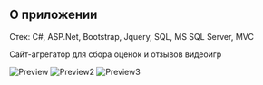 ## О приложении
Стек: C#, ASP.Net, Bootstrap, Jquery, SQL, MS SQL Server, MVC

Cайт-агрегатор для сбора оценок и отзывов видеоигр

![Preview](preview/1.jpg)
![Preview2](preview/2.jpg)
![Preview3](preview/3.jpg)

